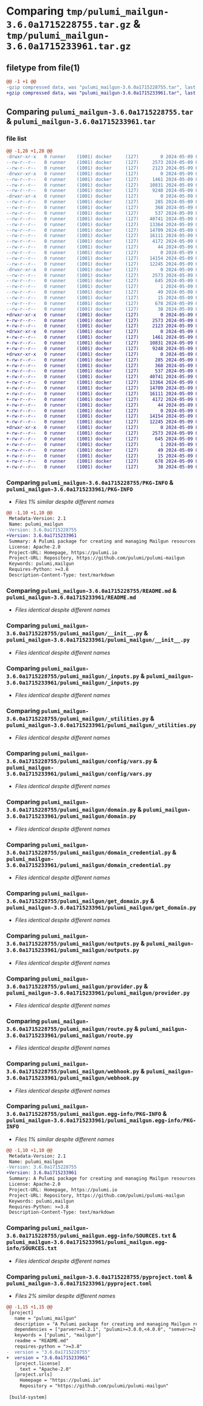 # Comparing `tmp/pulumi_mailgun-3.6.0a1715228755.tar.gz` & `tmp/pulumi_mailgun-3.6.0a1715233961.tar.gz`

## filetype from file(1)

```diff
@@ -1 +1 @@
-gzip compressed data, was "pulumi_mailgun-3.6.0a1715228755.tar", last modified: Thu May  9 04:31:01 2024, max compression
+gzip compressed data, was "pulumi_mailgun-3.6.0a1715233961.tar", last modified: Thu May  9 06:00:48 2024, max compression
```

## Comparing `pulumi_mailgun-3.6.0a1715228755.tar` & `pulumi_mailgun-3.6.0a1715233961.tar`

### file list

```diff
@@ -1,28 +1,28 @@
-drwxr-xr-x   0 runner    (1001) docker     (127)        0 2024-05-09 04:31:01.219696 pulumi_mailgun-3.6.0a1715228755/
--rw-r--r--   0 runner    (1001) docker     (127)     2573 2024-05-09 04:31:01.219696 pulumi_mailgun-3.6.0a1715228755/PKG-INFO
--rw-r--r--   0 runner    (1001) docker     (127)     2123 2024-05-09 04:30:54.000000 pulumi_mailgun-3.6.0a1715228755/README.md
-drwxr-xr-x   0 runner    (1001) docker     (127)        0 2024-05-09 04:31:01.215696 pulumi_mailgun-3.6.0a1715228755/pulumi_mailgun/
--rw-r--r--   0 runner    (1001) docker     (127)     1461 2024-05-09 04:30:54.000000 pulumi_mailgun-3.6.0a1715228755/pulumi_mailgun/__init__.py
--rw-r--r--   0 runner    (1001) docker     (127)    10831 2024-05-09 04:30:54.000000 pulumi_mailgun-3.6.0a1715228755/pulumi_mailgun/_inputs.py
--rw-r--r--   0 runner    (1001) docker     (127)     9248 2024-05-09 04:30:54.000000 pulumi_mailgun-3.6.0a1715228755/pulumi_mailgun/_utilities.py
-drwxr-xr-x   0 runner    (1001) docker     (127)        0 2024-05-09 04:31:01.219696 pulumi_mailgun-3.6.0a1715228755/pulumi_mailgun/config/
--rw-r--r--   0 runner    (1001) docker     (127)      285 2024-05-09 04:30:54.000000 pulumi_mailgun-3.6.0a1715228755/pulumi_mailgun/config/__init__.py
--rw-r--r--   0 runner    (1001) docker     (127)      368 2024-05-09 04:30:54.000000 pulumi_mailgun-3.6.0a1715228755/pulumi_mailgun/config/__init__.pyi
--rw-r--r--   0 runner    (1001) docker     (127)      537 2024-05-09 04:30:54.000000 pulumi_mailgun-3.6.0a1715228755/pulumi_mailgun/config/vars.py
--rw-r--r--   0 runner    (1001) docker     (127)    40741 2024-05-09 04:30:54.000000 pulumi_mailgun-3.6.0a1715228755/pulumi_mailgun/domain.py
--rw-r--r--   0 runner    (1001) docker     (127)    13364 2024-05-09 04:30:54.000000 pulumi_mailgun-3.6.0a1715228755/pulumi_mailgun/domain_credential.py
--rw-r--r--   0 runner    (1001) docker     (127)    14709 2024-05-09 04:30:54.000000 pulumi_mailgun-3.6.0a1715228755/pulumi_mailgun/get_domain.py
--rw-r--r--   0 runner    (1001) docker     (127)    16111 2024-05-09 04:30:54.000000 pulumi_mailgun-3.6.0a1715228755/pulumi_mailgun/outputs.py
--rw-r--r--   0 runner    (1001) docker     (127)     4172 2024-05-09 04:30:54.000000 pulumi_mailgun-3.6.0a1715228755/pulumi_mailgun/provider.py
--rw-r--r--   0 runner    (1001) docker     (127)       44 2024-05-09 04:30:54.000000 pulumi_mailgun-3.6.0a1715228755/pulumi_mailgun/pulumi-plugin.json
--rw-r--r--   0 runner    (1001) docker     (127)        0 2024-05-09 04:30:54.000000 pulumi_mailgun-3.6.0a1715228755/pulumi_mailgun/py.typed
--rw-r--r--   0 runner    (1001) docker     (127)    14154 2024-05-09 04:30:54.000000 pulumi_mailgun-3.6.0a1715228755/pulumi_mailgun/route.py
--rw-r--r--   0 runner    (1001) docker     (127)    12245 2024-05-09 04:30:54.000000 pulumi_mailgun-3.6.0a1715228755/pulumi_mailgun/webhook.py
-drwxr-xr-x   0 runner    (1001) docker     (127)        0 2024-05-09 04:31:01.219696 pulumi_mailgun-3.6.0a1715228755/pulumi_mailgun.egg-info/
--rw-r--r--   0 runner    (1001) docker     (127)     2573 2024-05-09 04:31:01.000000 pulumi_mailgun-3.6.0a1715228755/pulumi_mailgun.egg-info/PKG-INFO
--rw-r--r--   0 runner    (1001) docker     (127)      645 2024-05-09 04:31:01.000000 pulumi_mailgun-3.6.0a1715228755/pulumi_mailgun.egg-info/SOURCES.txt
--rw-r--r--   0 runner    (1001) docker     (127)        1 2024-05-09 04:31:01.000000 pulumi_mailgun-3.6.0a1715228755/pulumi_mailgun.egg-info/dependency_links.txt
--rw-r--r--   0 runner    (1001) docker     (127)       49 2024-05-09 04:31:01.000000 pulumi_mailgun-3.6.0a1715228755/pulumi_mailgun.egg-info/requires.txt
--rw-r--r--   0 runner    (1001) docker     (127)       15 2024-05-09 04:31:01.000000 pulumi_mailgun-3.6.0a1715228755/pulumi_mailgun.egg-info/top_level.txt
--rw-r--r--   0 runner    (1001) docker     (127)      678 2024-05-09 04:30:54.000000 pulumi_mailgun-3.6.0a1715228755/pyproject.toml
--rw-r--r--   0 runner    (1001) docker     (127)       38 2024-05-09 04:31:01.219696 pulumi_mailgun-3.6.0a1715228755/setup.cfg
+drwxr-xr-x   0 runner    (1001) docker     (127)        0 2024-05-09 06:00:48.147493 pulumi_mailgun-3.6.0a1715233961/
+-rw-r--r--   0 runner    (1001) docker     (127)     2573 2024-05-09 06:00:48.147493 pulumi_mailgun-3.6.0a1715233961/PKG-INFO
+-rw-r--r--   0 runner    (1001) docker     (127)     2123 2024-05-09 06:00:42.000000 pulumi_mailgun-3.6.0a1715233961/README.md
+drwxr-xr-x   0 runner    (1001) docker     (127)        0 2024-05-09 06:00:48.147493 pulumi_mailgun-3.6.0a1715233961/pulumi_mailgun/
+-rw-r--r--   0 runner    (1001) docker     (127)     1461 2024-05-09 06:00:42.000000 pulumi_mailgun-3.6.0a1715233961/pulumi_mailgun/__init__.py
+-rw-r--r--   0 runner    (1001) docker     (127)    10831 2024-05-09 06:00:42.000000 pulumi_mailgun-3.6.0a1715233961/pulumi_mailgun/_inputs.py
+-rw-r--r--   0 runner    (1001) docker     (127)     9248 2024-05-09 06:00:42.000000 pulumi_mailgun-3.6.0a1715233961/pulumi_mailgun/_utilities.py
+drwxr-xr-x   0 runner    (1001) docker     (127)        0 2024-05-09 06:00:48.147493 pulumi_mailgun-3.6.0a1715233961/pulumi_mailgun/config/
+-rw-r--r--   0 runner    (1001) docker     (127)      285 2024-05-09 06:00:42.000000 pulumi_mailgun-3.6.0a1715233961/pulumi_mailgun/config/__init__.py
+-rw-r--r--   0 runner    (1001) docker     (127)      368 2024-05-09 06:00:42.000000 pulumi_mailgun-3.6.0a1715233961/pulumi_mailgun/config/__init__.pyi
+-rw-r--r--   0 runner    (1001) docker     (127)      537 2024-05-09 06:00:42.000000 pulumi_mailgun-3.6.0a1715233961/pulumi_mailgun/config/vars.py
+-rw-r--r--   0 runner    (1001) docker     (127)    40741 2024-05-09 06:00:42.000000 pulumi_mailgun-3.6.0a1715233961/pulumi_mailgun/domain.py
+-rw-r--r--   0 runner    (1001) docker     (127)    13364 2024-05-09 06:00:42.000000 pulumi_mailgun-3.6.0a1715233961/pulumi_mailgun/domain_credential.py
+-rw-r--r--   0 runner    (1001) docker     (127)    14709 2024-05-09 06:00:42.000000 pulumi_mailgun-3.6.0a1715233961/pulumi_mailgun/get_domain.py
+-rw-r--r--   0 runner    (1001) docker     (127)    16111 2024-05-09 06:00:42.000000 pulumi_mailgun-3.6.0a1715233961/pulumi_mailgun/outputs.py
+-rw-r--r--   0 runner    (1001) docker     (127)     4172 2024-05-09 06:00:42.000000 pulumi_mailgun-3.6.0a1715233961/pulumi_mailgun/provider.py
+-rw-r--r--   0 runner    (1001) docker     (127)       44 2024-05-09 06:00:42.000000 pulumi_mailgun-3.6.0a1715233961/pulumi_mailgun/pulumi-plugin.json
+-rw-r--r--   0 runner    (1001) docker     (127)        0 2024-05-09 06:00:42.000000 pulumi_mailgun-3.6.0a1715233961/pulumi_mailgun/py.typed
+-rw-r--r--   0 runner    (1001) docker     (127)    14154 2024-05-09 06:00:42.000000 pulumi_mailgun-3.6.0a1715233961/pulumi_mailgun/route.py
+-rw-r--r--   0 runner    (1001) docker     (127)    12245 2024-05-09 06:00:42.000000 pulumi_mailgun-3.6.0a1715233961/pulumi_mailgun/webhook.py
+drwxr-xr-x   0 runner    (1001) docker     (127)        0 2024-05-09 06:00:48.147493 pulumi_mailgun-3.6.0a1715233961/pulumi_mailgun.egg-info/
+-rw-r--r--   0 runner    (1001) docker     (127)     2573 2024-05-09 06:00:48.000000 pulumi_mailgun-3.6.0a1715233961/pulumi_mailgun.egg-info/PKG-INFO
+-rw-r--r--   0 runner    (1001) docker     (127)      645 2024-05-09 06:00:48.000000 pulumi_mailgun-3.6.0a1715233961/pulumi_mailgun.egg-info/SOURCES.txt
+-rw-r--r--   0 runner    (1001) docker     (127)        1 2024-05-09 06:00:48.000000 pulumi_mailgun-3.6.0a1715233961/pulumi_mailgun.egg-info/dependency_links.txt
+-rw-r--r--   0 runner    (1001) docker     (127)       49 2024-05-09 06:00:48.000000 pulumi_mailgun-3.6.0a1715233961/pulumi_mailgun.egg-info/requires.txt
+-rw-r--r--   0 runner    (1001) docker     (127)       15 2024-05-09 06:00:48.000000 pulumi_mailgun-3.6.0a1715233961/pulumi_mailgun.egg-info/top_level.txt
+-rw-r--r--   0 runner    (1001) docker     (127)      678 2024-05-09 06:00:42.000000 pulumi_mailgun-3.6.0a1715233961/pyproject.toml
+-rw-r--r--   0 runner    (1001) docker     (127)       38 2024-05-09 06:00:48.147493 pulumi_mailgun-3.6.0a1715233961/setup.cfg
```

### Comparing `pulumi_mailgun-3.6.0a1715228755/PKG-INFO` & `pulumi_mailgun-3.6.0a1715233961/PKG-INFO`

 * *Files 1% similar despite different names*

```diff
@@ -1,10 +1,10 @@
 Metadata-Version: 2.1
 Name: pulumi_mailgun
-Version: 3.6.0a1715228755
+Version: 3.6.0a1715233961
 Summary: A Pulumi package for creating and managing Mailgun resources.
 License: Apache-2.0
 Project-URL: Homepage, https://pulumi.io
 Project-URL: Repository, https://github.com/pulumi/pulumi-mailgun
 Keywords: pulumi,mailgun
 Requires-Python: >=3.8
 Description-Content-Type: text/markdown
```

### Comparing `pulumi_mailgun-3.6.0a1715228755/README.md` & `pulumi_mailgun-3.6.0a1715233961/README.md`

 * *Files identical despite different names*

### Comparing `pulumi_mailgun-3.6.0a1715228755/pulumi_mailgun/__init__.py` & `pulumi_mailgun-3.6.0a1715233961/pulumi_mailgun/__init__.py`

 * *Files identical despite different names*

### Comparing `pulumi_mailgun-3.6.0a1715228755/pulumi_mailgun/_inputs.py` & `pulumi_mailgun-3.6.0a1715233961/pulumi_mailgun/_inputs.py`

 * *Files identical despite different names*

### Comparing `pulumi_mailgun-3.6.0a1715228755/pulumi_mailgun/_utilities.py` & `pulumi_mailgun-3.6.0a1715233961/pulumi_mailgun/_utilities.py`

 * *Files identical despite different names*

### Comparing `pulumi_mailgun-3.6.0a1715228755/pulumi_mailgun/config/vars.py` & `pulumi_mailgun-3.6.0a1715233961/pulumi_mailgun/config/vars.py`

 * *Files identical despite different names*

### Comparing `pulumi_mailgun-3.6.0a1715228755/pulumi_mailgun/domain.py` & `pulumi_mailgun-3.6.0a1715233961/pulumi_mailgun/domain.py`

 * *Files identical despite different names*

### Comparing `pulumi_mailgun-3.6.0a1715228755/pulumi_mailgun/domain_credential.py` & `pulumi_mailgun-3.6.0a1715233961/pulumi_mailgun/domain_credential.py`

 * *Files identical despite different names*

### Comparing `pulumi_mailgun-3.6.0a1715228755/pulumi_mailgun/get_domain.py` & `pulumi_mailgun-3.6.0a1715233961/pulumi_mailgun/get_domain.py`

 * *Files identical despite different names*

### Comparing `pulumi_mailgun-3.6.0a1715228755/pulumi_mailgun/outputs.py` & `pulumi_mailgun-3.6.0a1715233961/pulumi_mailgun/outputs.py`

 * *Files identical despite different names*

### Comparing `pulumi_mailgun-3.6.0a1715228755/pulumi_mailgun/provider.py` & `pulumi_mailgun-3.6.0a1715233961/pulumi_mailgun/provider.py`

 * *Files identical despite different names*

### Comparing `pulumi_mailgun-3.6.0a1715228755/pulumi_mailgun/route.py` & `pulumi_mailgun-3.6.0a1715233961/pulumi_mailgun/route.py`

 * *Files identical despite different names*

### Comparing `pulumi_mailgun-3.6.0a1715228755/pulumi_mailgun/webhook.py` & `pulumi_mailgun-3.6.0a1715233961/pulumi_mailgun/webhook.py`

 * *Files identical despite different names*

### Comparing `pulumi_mailgun-3.6.0a1715228755/pulumi_mailgun.egg-info/PKG-INFO` & `pulumi_mailgun-3.6.0a1715233961/pulumi_mailgun.egg-info/PKG-INFO`

 * *Files 1% similar despite different names*

```diff
@@ -1,10 +1,10 @@
 Metadata-Version: 2.1
 Name: pulumi_mailgun
-Version: 3.6.0a1715228755
+Version: 3.6.0a1715233961
 Summary: A Pulumi package for creating and managing Mailgun resources.
 License: Apache-2.0
 Project-URL: Homepage, https://pulumi.io
 Project-URL: Repository, https://github.com/pulumi/pulumi-mailgun
 Keywords: pulumi,mailgun
 Requires-Python: >=3.8
 Description-Content-Type: text/markdown
```

### Comparing `pulumi_mailgun-3.6.0a1715228755/pulumi_mailgun.egg-info/SOURCES.txt` & `pulumi_mailgun-3.6.0a1715233961/pulumi_mailgun.egg-info/SOURCES.txt`

 * *Files identical despite different names*

### Comparing `pulumi_mailgun-3.6.0a1715228755/pyproject.toml` & `pulumi_mailgun-3.6.0a1715233961/pyproject.toml`

 * *Files 2% similar despite different names*

```diff
@@ -1,15 +1,15 @@
 [project]
   name = "pulumi_mailgun"
   description = "A Pulumi package for creating and managing Mailgun resources."
   dependencies = ["parver>=0.2.1", "pulumi>=3.0.0,<4.0.0", "semver>=2.8.1"]
   keywords = ["pulumi", "mailgun"]
   readme = "README.md"
   requires-python = ">=3.8"
-  version = "3.6.0a1715228755"
+  version = "3.6.0a1715233961"
   [project.license]
     text = "Apache-2.0"
   [project.urls]
     Homepage = "https://pulumi.io"
     Repository = "https://github.com/pulumi/pulumi-mailgun"
 
 [build-system]
```

